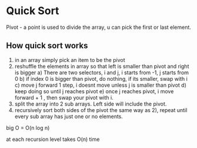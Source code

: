 # Quick Sort

Pivot - a point is used to divide the array, u can pick the first or last element.


## How quick sort works

1) in an array simply pick an item to be the pivot
2) reshuffle the elements in array so that left is smaller than pivot and right is bigger
    a) There are two selectors, i and j, i starts from -1, j starts from 0
    b) if index 0 is bigger than pivot, do nothing, if its smaller, swap with i
    c) move j forward 1 step, i doesnt move unless j is smaller than pivot
    d) keep doing so until j reaches pivot
    e) once j reaches pivot, i move forward + 1 , then swap your pivot with i.
3) split the array into 2 sub arrays. Left side will include the pivot.
4) recursively sort both sides of the pivot the same way as 2), repeat until every sub array has just one or no elements.



big O = O(n log n)

at each recursion level takes O(n) time